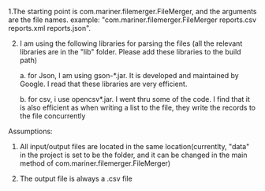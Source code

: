 1.The starting point is com.mariner.filemerger.FileMerger, and the arguments are the file names. example: "com.mariner.filemerger.FileMerger reports.csv reports.xml reports.json".

2. I am using the following libraries for parsing the files (all the relevant libraries are in the "lib" folder. Please add these libraries to the build path)

	a. for Json, I am using gson-*.jar. It is developed and maintained by Google. I read that these libraries are very efficient.

	b. for csv, i use opencsv*.jar. I went thru some of the code. I find that it is also efficient as when writing a list to the file, they write the records to the file concurrently


Assumptions:

1. All input/output files are located in the same location(currentlty, "data" in the project is set to be the folder, and it can be changed in the main method of com.mariner.filemerger.FileMerger)

2. The output file is always a .csv file
